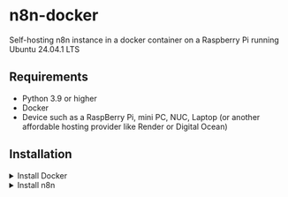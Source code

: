 # n8n-docker

Self-hosting n8n instance in a docker container on a Raspberry Pi running Ubuntu 24.04.1 LTS

## Requirements

- Python 3.9 or higher
- Docker
- Device such as a RaspBerry Pi, mini PC, NUC, Laptop (or another affordable hosting provider like Render or Digital Ocean)

## Installation

<details>
<summary>Install Docker</summary>
<br>

### Add Docker's official GPG key:
```bash
sudo apt-get update
sudo apt-get install ca-certificates curl gnupg
sudo install -m 0755 -d /etc/apt/keyrings
curl -fsSL https://download.docker.com/linux/ubuntu/gpg | sudo gpg --dearmor -o /etc/apt/keyrings/docker.gpg
sudo chmod a+r /etc/apt/keyrings/docker.gpg
```

### Add the repository to Apt sources:
```bash
echo \
    "deb [arch=$(dpkg --print-architecture) signed-by=/etc/apt/keyrings/docker.gpg] https://download.docker.com/linux/ubuntu \
    $(. /etc/os-release && echo $VERSION_CODENAME) stable" | \
    sudo tee /etc/apt/sources.list.d/docker.list > /dev/null
sudo apt-get update
```

### Install the latest version:
```bash
sudo apt-get install docker-ce docker-ce-cli containerd.io docker-buildx-plugin docker-compose-plugin
```

### Check Installed Version:
```bash
docker -v
```

### Check Docker Compose:
```bash
docker compose
```

### Check runtime:
```bash
sudo docker run hello-world
```

### Use Docker without sudo:
```bash
sudo usermod -aG docker $USER
```

</details>

<details>
<summary>Install n8n</summary>
<br>

The official docs for a self-hosted Docker instance can be found [here](https://docs.n8n.io/hosting/installation/docker/#starting-n8n/).
### Create a directory for n8n:

```bash
mkdir n8n
cd n8n
```
> **ℹ️ Notice**  
> n8n uses SQLite by default, but you can use Postgres or MySQL (recommended). For simplicity, we will use SQLite.

> A challenge I had was getting webhooks to work correctly. Some of the docs recommend starting the n8n instance with the `-tunnel` environment variable; however, I was unable to get this working.

> I was running my n8n instance behind a Cloudflare tunnel, so I had to run the Docker command with the environment variable `-e WEBHOOK_URL={your tunnel URL}`. If you are using a reverse proxy like NGINX or Traefik, you may need to set this variable.  
>A list of environment variables can be found [here](https://docs.n8n.io/hosting/configuration/environment-variables/endpoints/).

### Run the Docker container in detached mode with the environment variable:
```bash
docker run -d -it --rm --name n8n -e WEBHOOK_URL={your-url-here} -p 5678:5678 -v n8n_data:/home/node/.n8n docker.n8n.io/n8nio/n8n start
```

</details>